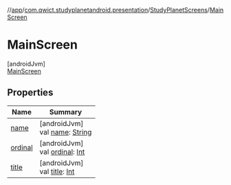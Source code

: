 //[app](../../../../index.md)/[com.qwict.studyplanetandroid.presentation](../../index.md)/[StudyPlanetScreens](../index.md)/[MainScreen](index.md)

# MainScreen

[androidJvm]\
[MainScreen](index.md)

## Properties

| Name | Summary |
|---|---|
| [name](../-planet-explorer-screen/index.md#-372974862%2FProperties%2F-912451524) | [androidJvm]<br>val [name](../-planet-explorer-screen/index.md#-372974862%2FProperties%2F-912451524): [String](https://kotlinlang.org/api/latest/jvm/stdlib/kotlin/-string/index.html) |
| [ordinal](../-planet-explorer-screen/index.md#-739389684%2FProperties%2F-912451524) | [androidJvm]<br>val [ordinal](../-planet-explorer-screen/index.md#-739389684%2FProperties%2F-912451524): [Int](https://kotlinlang.org/api/latest/jvm/stdlib/kotlin/-int/index.html) |
| [title](../title.md) | [androidJvm]<br>val [title](../title.md): [Int](https://kotlinlang.org/api/latest/jvm/stdlib/kotlin/-int/index.html) |
